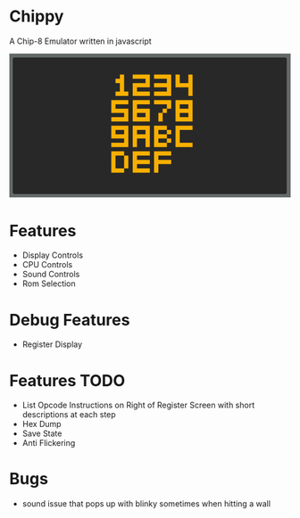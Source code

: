 # Chippy
A Chip-8 Emulator written in javascript

![Main Window](./images/Display.png)

# Features
* Display Controls
* CPU Controls
* Sound Controls
* Rom Selection

# Debug Features
* Register Display

# Features TODO
* List Opcode Instructions on Right of Register Screen with short descriptions at each step
* Hex Dump
* Save State
* Anti Flickering

# Bugs
* sound issue that pops up with blinky sometimes when hitting a wall
